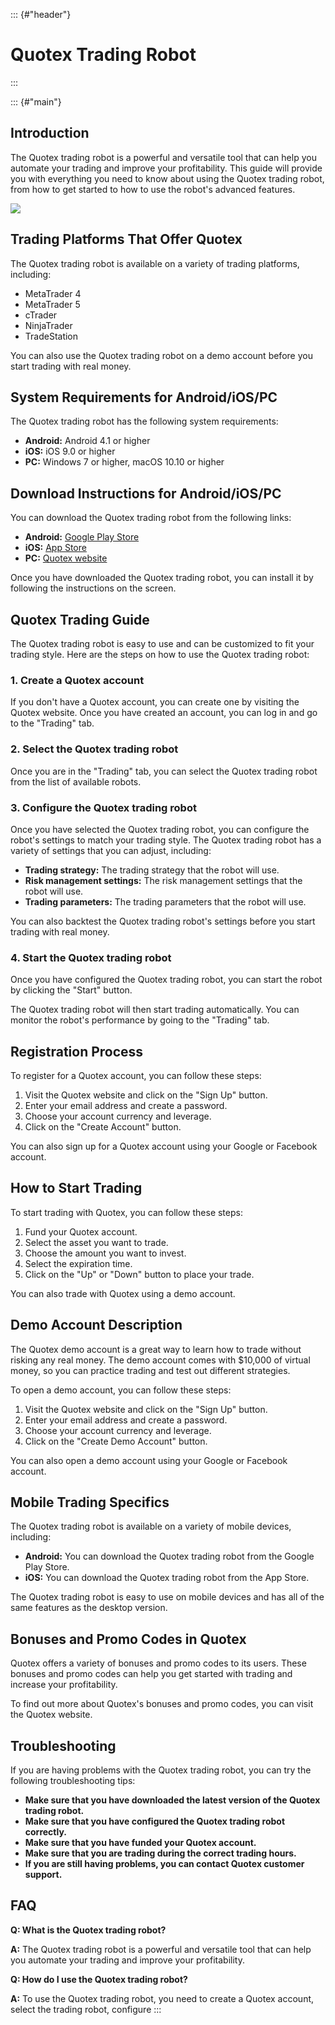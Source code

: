 ::: {#"header"}
# Quotex Trading Robot
:::

::: {#"main"}
## Introduction

The Quotex trading robot is a powerful and versatile tool that can help
you automate your trading and improve your profitability. This guide
will provide you with everything you need to know about using the Quotex
trading robot, from how to get started to how to use the robot\'s
advanced features.

[![](https://static.quotex.io/files/4_en/300_250.jpg)](https://traff.sbs/brokerqxlid)

## Trading Platforms That Offer Quotex

The Quotex trading robot is available on a variety of trading platforms,
including:

-   MetaTrader 4
-   MetaTrader 5
-   cTrader
-   NinjaTrader
-   TradeStation

You can also use the Quotex trading robot on a demo account before you
start trading with real money.

## System Requirements for Android/iOS/PC

The Quotex trading robot has the following system requirements:

-   **Android:** Android 4.1 or higher
-   **iOS:** iOS 9.0 or higher
-   **PC:** Windows 7 or higher, macOS 10.10 or higher

## Download Instructions for Android/iOS/PC

You can download the Quotex trading robot from the following links:

-   **Android:** [Google Play
    Store](\%22https://play.google.com/store/apps/details?id=com.quotex.tradingrobot\%22)
-   **iOS:** [App
    Store](\%22https://apps.apple.com/us/app/quotex-trading-robot/id1460407245\%22)
-   **PC:** [Quotex
    website](\%22https://www.quotex.com/trading-robot\%22)

Once you have downloaded the Quotex trading robot, you can install it by
following the instructions on the screen.

## Quotex Trading Guide

The Quotex trading robot is easy to use and can be customized to fit
your trading style. Here are the steps on how to use the Quotex trading
robot:

### 1. Create a Quotex account

If you don\'t have a Quotex account, you can create one by visiting the
Quotex website. Once you have created an account, you can log in and go
to the "Trading" tab.

### 2. Select the Quotex trading robot

Once you are in the "Trading" tab, you can select the Quotex
trading robot from the list of available robots.

### 3. Configure the Quotex trading robot

Once you have selected the Quotex trading robot, you can configure the
robot\'s settings to match your trading style. The Quotex trading robot
has a variety of settings that you can adjust, including:

-   **Trading strategy:** The trading strategy that the robot will use.
-   **Risk management settings:** The risk management settings that the
    robot will use.
-   **Trading parameters:** The trading parameters that the robot will
    use.

You can also backtest the Quotex trading robot\'s settings before you
start trading with real money.

### 4. Start the Quotex trading robot

Once you have configured the Quotex trading robot, you can start the
robot by clicking the "Start" button.

The Quotex trading robot will then start trading automatically. You can
monitor the robot\'s performance by going to the "Trading" tab.

## Registration Process

To register for a Quotex account, you can follow these steps:

1.  Visit the Quotex website and click on the "Sign Up" button.
2.  Enter your email address and create a password.
3.  Choose your account currency and leverage.
4.  Click on the "Create Account" button.

You can also sign up for a Quotex account using your Google or Facebook
account.

## How to Start Trading

To start trading with Quotex, you can follow these steps:

1.  Fund your Quotex account.
2.  Select the asset you want to trade.
3.  Choose the amount you want to invest.
4.  Select the expiration time.
5.  Click on the "Up" or "Down" button to place your trade.

You can also trade with Quotex using a demo account.

## Demo Account Description

The Quotex demo account is a great way to learn how to trade without
risking any real money. The demo account comes with \$10,000 of virtual
money, so you can practice trading and test out different strategies.

To open a demo account, you can follow these steps:

1.  Visit the Quotex website and click on the "Sign Up" button.
2.  Enter your email address and create a password.
3.  Choose your account currency and leverage.
4.  Click on the "Create Demo Account" button.

You can also open a demo account using your Google or Facebook account.

## Mobile Trading Specifics

The Quotex trading robot is available on a variety of mobile devices,
including:

-   **Android:** You can download the Quotex trading robot from the
    Google Play Store.
-   **iOS:** You can download the Quotex trading robot from the App
    Store.

The Quotex trading robot is easy to use on mobile devices and has all of
the same features as the desktop version.

## Bonuses and Promo Codes in Quotex

Quotex offers a variety of bonuses and promo codes to its users. These
bonuses and promo codes can help you get started with trading and
increase your profitability.

To find out more about Quotex\'s bonuses and promo codes, you can visit
the Quotex website.

## Troubleshooting

If you are having problems with the Quotex trading robot, you can try
the following troubleshooting tips:

-   **Make sure that you have downloaded the latest version of the
    Quotex trading robot.**
-   **Make sure that you have configured the Quotex trading robot
    correctly.**
-   **Make sure that you have funded your Quotex account.**
-   **Make sure that you are trading during the correct trading hours.**
-   **If you are still having problems, you can contact Quotex customer
    support.**

## FAQ

**Q: What is the Quotex trading robot?**

**A:** The Quotex trading robot is a powerful and versatile tool that
can help you automate your trading and improve your profitability.

**Q: How do I use the Quotex trading robot?**

**A:** To use the Quotex trading robot, you need to create a Quotex
account, select the trading robot, configure
:::

